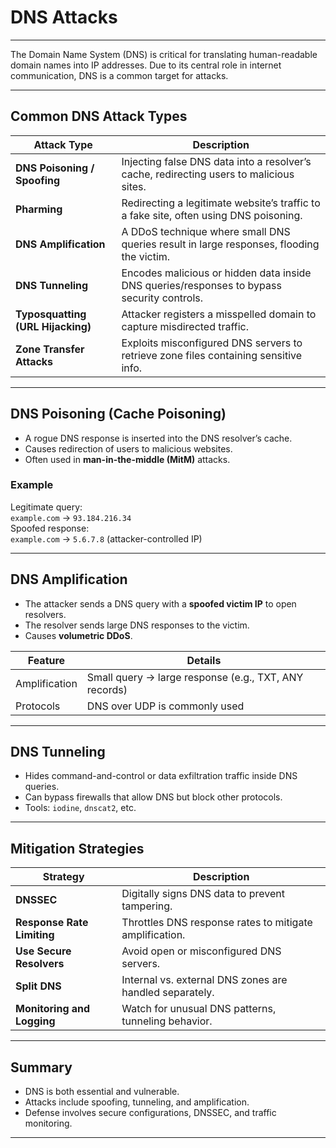 # DNS Attacks

---

The Domain Name System (DNS) is critical for translating human-readable domain names into IP addresses. Due to its central role in internet communication, DNS is a common target for attacks.

---

## Common DNS Attack Types

| Attack Type             | Description                                                                 |
|-------------------------|-----------------------------------------------------------------------------|
| **DNS Poisoning / Spoofing** | Injecting false DNS data into a resolver’s cache, redirecting users to malicious sites. |
| **Pharming**            | Redirecting a legitimate website’s traffic to a fake site, often using DNS poisoning. |
| **DNS Amplification**   | A DDoS technique where small DNS queries result in large responses, flooding the victim. |
| **DNS Tunneling**       | Encodes malicious or hidden data inside DNS queries/responses to bypass security controls. |
| **Typosquatting (URL Hijacking)** | Attacker registers a misspelled domain to capture misdirected traffic. |
| **Zone Transfer Attacks** | Exploits misconfigured DNS servers to retrieve zone files containing sensitive info. |

---

## DNS Poisoning (Cache Poisoning)

- A rogue DNS response is inserted into the DNS resolver’s cache.
- Causes redirection of users to malicious websites.
- Often used in **man-in-the-middle (MitM)** attacks.

### Example

Legitimate query:  
`example.com` → `93.184.216.34`  
Spoofed response:  
`example.com` → `5.6.7.8` (attacker-controlled IP)

---

## DNS Amplification

- The attacker sends a DNS query with a **spoofed victim IP** to open resolvers.
- The resolver sends large DNS responses to the victim.
- Causes **volumetric DDoS**.

| Feature       | Details                                 |
|---------------|------------------------------------------|
| Amplification | Small query → large response (e.g., TXT, ANY records) |
| Protocols     | DNS over UDP is commonly used            |

---

## DNS Tunneling

- Hides command-and-control or data exfiltration traffic inside DNS queries.
- Can bypass firewalls that allow DNS but block other protocols.
- Tools: `iodine`, `dnscat2`, etc.

---

## Mitigation Strategies

| Strategy                     | Description                                              |
|------------------------------|----------------------------------------------------------|
| **DNSSEC**                  | Digitally signs DNS data to prevent tampering.            |
| **Response Rate Limiting**  | Throttles DNS response rates to mitigate amplification.   |
| **Use Secure Resolvers**    | Avoid open or misconfigured DNS servers.                  |
| **Split DNS**               | Internal vs. external DNS zones are handled separately.   |
| **Monitoring and Logging**  | Watch for unusual DNS patterns, tunneling behavior.       |

---

## Summary

- DNS is both essential and vulnerable.
- Attacks include spoofing, tunneling, and amplification.
- Defense involves secure configurations, DNSSEC, and traffic monitoring.

---
